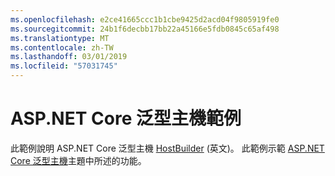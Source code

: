 ```yaml
---
ms.openlocfilehash: e2ce41665ccc1b1cbe9425d2acd04f9805919fe0
ms.sourcegitcommit: 24b1f6decbb17bb22a45166e5fdb0845c65af498
ms.translationtype: MT
ms.contentlocale: zh-TW
ms.lasthandoff: 03/01/2019
ms.locfileid: "57031745"
---
```

# <a name="aspnet-core-generic-host-sample"></a>ASP.NET Core 泛型主機範例

此範例說明 ASP.NET Core 泛型主機 [HostBuilder](https://docs.microsoft.com/dotnet/api/microsoft.extensions.hosting.ihostedservice) \(英文\)。 此範例示範 [ASP.NET Core 泛型主機](https://docs.microsoft.com/aspnet/core/fundamentals/host/generic-host)主題中所述的功能。
